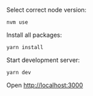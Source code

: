 Select correct node version:

```
nvm use
```

Install all packages:

```
yarn install
```

Start development server:

```
yarn dev
```

Open [http://localhost:3000](http://localhost:3000)
